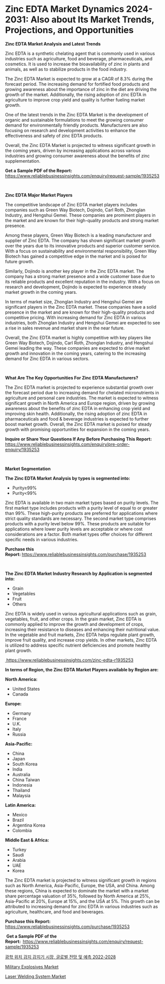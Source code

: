 <p><h1>Zinc EDTA Market Dynamics 2024-2031: Also about Its Market Trends, Projections, and Opportunities</h1></p><p><strong>Zinc EDTA Market Analysis and Latest Trends</strong></p>
<p><p>Zinc EDTA is a synthetic chelating agent that is commonly used in various industries such as agriculture, food and beverage, pharmaceuticals, and cosmetics. It is used to increase the bioavailability of zinc in plants and animals, as well as to stabilize products in the food industry.</p><p>The Zinc EDTA Market is expected to grow at a CAGR of 8.3% during the forecast period. The increasing demand for fortified food products and growing awareness about the importance of zinc in the diet are driving the growth of the market. Additionally, the rising adoption of zinc EDTA in agriculture to improve crop yield and quality is further fueling market growth.</p><p>One of the latest trends in the Zinc EDTA Market is the development of organic and sustainable formulations to meet the growing consumer demand for environmentally friendly products. Manufacturers are also focusing on research and development activities to enhance the effectiveness and safety of zinc EDTA products.</p><p>Overall, the Zinc EDTA Market is projected to witness significant growth in the coming years, driven by increasing applications across various industries and growing consumer awareness about the benefits of zinc supplementation.</p></p>
<p><strong>Get a Sample PDF of the Report:&nbsp;</strong> <a href="https://www.reliablebusinessinsights.com/enquiry/request-sample/1935253">https://www.reliablebusinessinsights.com/enquiry/request-sample/1935253</a></p>
<p>&nbsp;</p>
<p><strong>Zinc EDTA Major Market Players</strong></p>
<p><p>The competitive landscape of Zinc EDTA market players includes companies such as Green Way Biotech, Dojindo, Carl Roth, Zhonglan Industry, and Hengshui Gemei. These companies are prominent players in the market and are known for their high-quality products and strong market presence.</p><p>Among these players, Green Way Biotech is a leading manufacturer and supplier of Zinc EDTA. The company has shown significant market growth over the years due to its innovative products and superior customer service. With a focus on sustainability and environmental responsibility, Green Way Biotech has gained a competitive edge in the market and is poised for future growth.</p><p>Similarly, Dojindo is another key player in the Zinc EDTA market. The company has a strong market presence and a wide customer base due to its reliable products and excellent reputation in the industry. With a focus on research and development, Dojindo is expected to experience steady market growth in the coming years.</p><p>In terms of market size, Zhonglan Industry and Hengshui Gemei are significant players in the Zinc EDTA market. These companies have a solid presence in the market and are known for their high-quality products and competitive pricing. With increasing demand for Zinc EDTA in various industries, both Zhonglan Industry and Hengshui Gemei are expected to see a rise in sales revenue and market share in the near future.</p><p>Overall, the Zinc EDTA market is highly competitive with key players like Green Way Biotech, Dojindo, Carl Roth, Zhonglan Industry, and Hengshui Gemei leading the way. These companies are expected to drive market growth and innovation in the coming years, catering to the increasing demand for Zinc EDTA in various sectors.</p></p>
<p>&nbsp;</p>
<p><strong>What Are The Key Opportunities For Zinc EDTA Manufacturers?</strong></p>
<p><p>The Zinc EDTA market is projected to experience substantial growth over the forecast period due to increasing demand for chelated micronutrients in agriculture and personal care industries. The market is expected to witness significant growth in North America and Europe region, driven by growing awareness about the benefits of zinc EDTA in enhancing crop yield and improving skin health. Additionally, the rising adoption of zinc EDTA in pharmaceuticals and food & beverage industries is expected to further boost market growth. Overall, the Zinc EDTA market is poised for steady growth with promising opportunities for expansion in the coming years.</p></p>
<p><strong>Inquire or Share Your Questions If Any Before Purchasing This Report:</strong> <a href="https://www.reliablebusinessinsights.com/enquiry/pre-order-enquiry/1935253">https://www.reliablebusinessinsights.com/enquiry/pre-order-enquiry/1935253</a></p>
<p>&nbsp;</p>
<p><strong>Market Segmentation</strong></p>
<p><strong>The Zinc EDTA Market Analysis by types is segmented into:</strong></p>
<p><ul><li>Purity≥99%</li><li>Purity<99%</li></ul></p>
<p><p>Zinc EDTA is available in two main market types based on purity levels. The first market type includes products with a purity level of equal to or greater than 99%. These high-purity products are preferred for applications where strict quality standards are necessary. The second market type comprises products with a purity level below 99%. These products are suitable for applications where lower purity levels are acceptable or where cost considerations are a factor. Both market types offer choices for different specific needs in various industries.</p></p>
<p><strong>Purchase this Report:&nbsp;</strong><a href="https://www.reliablebusinessinsights.com/purchase/1935253">https://www.reliablebusinessinsights.com/purchase/1935253</a></p>
<p>&nbsp;</p>
<p><strong>The Zinc EDTA Market Industry Research by Application is segmented into:</strong></p>
<p><ul><li>Grain</li><li>Vegetables</li><li>Fruit</li><li>Others</li></ul></p>
<p><p>Zinc EDTA is widely used in various agricultural applications such as grain, vegetables, fruit, and other crops. In the grain market, Zinc EDTA is commonly applied to improve the growth and development of crops, increasing their resistance to diseases and enhancing their nutritional value. In the vegetable and fruit markets, Zinc EDTA helps regulate plant growth, improve fruit quality, and increase crop yields. In other markets, Zinc EDTA is utilized to address specific nutrient deficiencies and promote healthy plant growth.</p></p>
<p><a href="https://www.reliablebusinessinsights.com/zinc-edta-r1935253">&nbsp;https://www.reliablebusinessinsights.com/zinc-edta-r1935253</a></p>
<p><strong>In terms of Region, the Zinc EDTA Market Players available by Region are:</strong></p>
<p>
    <p> <strong> North America: </strong>
        <ul>
            <li>United States</li>
            <li>Canada</li>
        </ul>
        </p> 
    <p> <strong> Europe: </strong>
        <ul>
            <li>Germany</li>
            <li>France</li>
            <li>U.K.</li>
            <li>Italy</li>
            <li>Russia</li>
        </ul>
        </p> 
    <p> <strong> Asia-Pacific: </strong>
        <ul>
            <li>China</li>
            <li>Japan</li>
            <li>South Korea</li>
            <li>India</li>
            <li>Australia</li>
            <li>China Taiwan</li>
            <li>Indonesia</li>
            <li>Thailand</li>
            <li>Malaysia</li>
        </ul>
        </p> 
    <p> <strong> Latin America: </strong>
        <ul>
            <li>Mexico</li>
            <li>Brazil</li>
            <li>Argentina Korea</li>
            <li>Colombia</li>
        </ul>
        </p> 
    <p> <strong> Middle East & Africa: </strong>
        <ul>
            <li>Turkey</li>
            <li>Saudi</li>
            <li>Arabia</li>
            <li>UAE</li>
            <li>Korea</li>
        </ul>
    </p>
    </p>
<p><p>The Zinc EDTA market is projected to witness significant growth in regions such as North America, Asia-Pacific, Europe, the USA, and China. Among these regions, China is expected to dominate the market with a market share percentage valuation of 35%, followed by North America at 25%, Asia-Pacific at 20%, Europe at 15%, and the USA at 5%. This growth can be attributed to increasing demand for zinc EDTA in various industries such as agriculture, healthcare, and food and beverages.</p></p>
<p><strong>Purchase this Report: </strong><a href="https://www.reliablebusinessinsights.com/purchase/1935253">https://www.reliablebusinessinsights.com/purchase/1935253</a></p>
<p>&nbsp;<strong>Get a Sample PDF of the Report:&nbsp;&nbsp;</strong><a href="https://www.reliablebusinessinsights.com/enquiry/request-sample/1935253">https://www.reliablebusinessinsights.com/enquiry/request-sample/1935253</a></p>
<p><strong></strong></p>
<p><p><a href="https://github.com/wallacBahrtyinger567686/Market-Research-Report-List-2/blob/main/6167949131146.md">광학 위치 감지 감지기 시장, 글로벌 전망 및 예측 2022-2028</a></p><p><a href="https://github.com/waylose1223/Market-Research-Report-List-1/blob/main/military-explosives-market.md">Military Explosives Market</a></p><p><a href="https://github.com/NorbertYates/Market-Research-Report-List-6/blob/main/laser-welding-system-market.md">Laser Welding System Market</a></p></p>